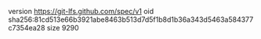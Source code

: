 version https://git-lfs.github.com/spec/v1
oid sha256:81cd513e66b3921abe8463b513d7d5f1b8d1b36a343d5463a584377c7354ea28
size 9290
